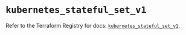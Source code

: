 # `kubernetes_stateful_set_v1`

Refer to the Terraform Registry for docs: [`kubernetes_stateful_set_v1`](https://registry.terraform.io/providers/hashicorp/kubernetes/2.33.0/docs/resources/stateful_set_v1).
